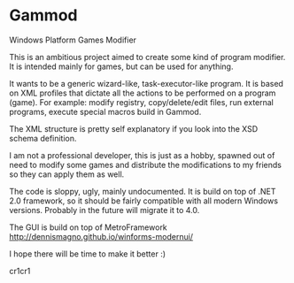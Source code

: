 # Gammod
Windows Platform Games Modifier

This is an ambitious project aimed to create some kind of program modifier.
It is intended mainly for games, but can be used for anything.

It wants to be a generic wizard-like, task-executor-like program.
It is based on XML profiles that dictate all the actions to be performed on a program (game).
For example: modify registry, copy/delete/edit files, run external programs, execute special macros build in Gammod.

The XML structure is pretty self explanatory if you look into the XSD schema definition.

I am not a professional developer, this is just as a hobby, spawned out of need to modify
some games and distribute the modifications to my friends so they can apply them as well.

The code is sloppy, ugly, mainly undocumented.
It is build on top of .NET 2.0 framework, so it should be fairly compatible with all modern Windows versions.
Probably in the future will migrate it to 4.0.

The GUI is build on top of MetroFramework
http://dennismagno.github.io/winforms-modernui/


I hope there will be time to make it better :)

cr1cr1
